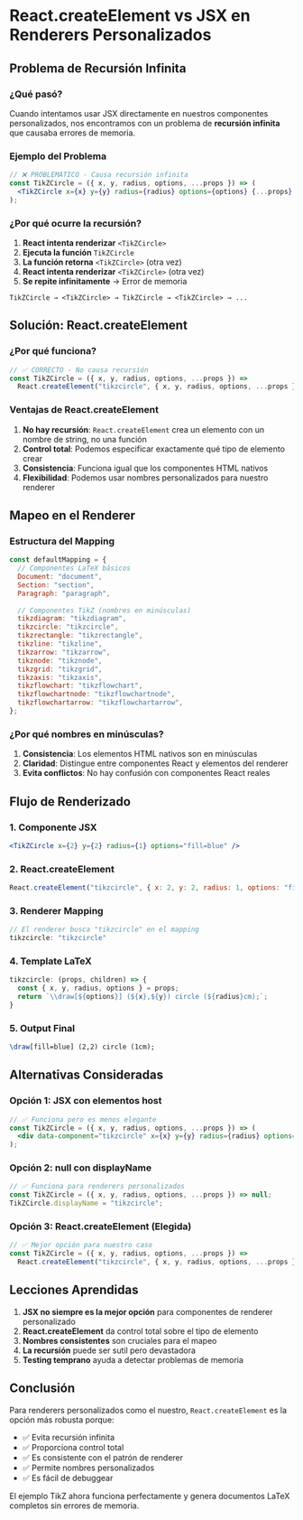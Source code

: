 # React.createElement vs JSX en Renderers Personalizados

## Problema de Recursión Infinita

### ¿Qué pasó?

Cuando intentamos usar JSX directamente en nuestros componentes personalizados, nos encontramos con un problema de **recursión infinita** que causaba errores de memoria.

### Ejemplo del Problema

```jsx
// ❌ PROBLEMÁTICO - Causa recursión infinita
const TikZCircle = ({ x, y, radius, options, ...props }) => (
  <TikZCircle x={x} y={y} radius={radius} options={options} {...props} />
);
```

### ¿Por qué ocurre la recursión?

1. **React intenta renderizar** `<TikZCircle>`
2. **Ejecuta la función** `TikZCircle`
3. **La función retorna** `<TikZCircle>` (otra vez)
4. **React intenta renderizar** `<TikZCircle>` (otra vez)
5. **Se repite infinitamente** → Error de memoria

```
TikZCircle → <TikZCircle> → TikZCircle → <TikZCircle> → ...
```

## Solución: React.createElement

### ¿Por qué funciona?

```jsx
// ✅ CORRECTO - No causa recursión
const TikZCircle = ({ x, y, radius, options, ...props }) =>
  React.createElement("tikzcircle", { x, y, radius, options, ...props });
```

### Ventajas de React.createElement

1. **No hay recursión**: `React.createElement` crea un elemento con un nombre de string, no una función
2. **Control total**: Podemos especificar exactamente qué tipo de elemento crear
3. **Consistencia**: Funciona igual que los componentes HTML nativos
4. **Flexibilidad**: Podemos usar nombres personalizados para nuestro renderer

## Mapeo en el Renderer

### Estructura del Mapping

```js
const defaultMapping = {
  // Componentes LaTeX básicos
  Document: "document",
  Section: "section",
  Paragraph: "paragraph",
  
  // Componentes TikZ (nombres en minúsculas)
  tikzdiagram: "tikzdiagram",
  tikzcircle: "tikzcircle",
  tikzrectangle: "tikzrectangle",
  tikzline: "tikzline",
  tikzarrow: "tikzarrow",
  tikznode: "tikznode",
  tikzgrid: "tikzgrid",
  tikzaxis: "tikzaxis",
  tikzflowchart: "tikzflowchart",
  tikzflowchartnode: "tikzflowchartnode",
  tikzflowchartarrow: "tikzflowchartarrow",
};
```

### ¿Por qué nombres en minúsculas?

1. **Consistencia**: Los elementos HTML nativos son en minúsculas
2. **Claridad**: Distingue entre componentes React y elementos del renderer
3. **Evita conflictos**: No hay confusión con componentes React reales

## Flujo de Renderizado

### 1. Componente JSX
```jsx
<TikZCircle x={2} y={2} radius={1} options="fill=blue" />
```

### 2. React.createElement
```js
React.createElement("tikzcircle", { x: 2, y: 2, radius: 1, options: "fill=blue" })
```

### 3. Renderer Mapping
```js
// El renderer busca "tikzcircle" en el mapping
tikzcircle: "tikzcircle"
```

### 4. Template LaTeX
```js
tikzcircle: (props, children) => {
  const { x, y, radius, options } = props;
  return `\\draw[${options}] (${x},${y}) circle (${radius}cm);`;
}
```

### 5. Output Final
```latex
\draw[fill=blue] (2,2) circle (1cm);
```

## Alternativas Consideradas

### Opción 1: JSX con elementos host
```jsx
// ✅ Funciona pero es menos elegante
const TikZCircle = ({ x, y, radius, options, ...props }) => (
  <div data-component="tikzcircle" x={x} y={y} radius={radius} options={options} {...props} />
);
```

### Opción 2: null con displayName
```jsx
// ✅ Funciona para renderers personalizados
const TikZCircle = ({ x, y, radius, options, ...props }) => null;
TikZCircle.displayName = "tikzcircle";
```

### Opción 3: React.createElement (Elegida)
```jsx
// ✅ Mejor opción para nuestro caso
const TikZCircle = ({ x, y, radius, options, ...props }) =>
  React.createElement("tikzcircle", { x, y, radius, options, ...props });
```

## Lecciones Aprendidas

1. **JSX no siempre es la mejor opción** para componentes de renderer personalizado
2. **React.createElement** da control total sobre el tipo de elemento
3. **Nombres consistentes** son cruciales para el mapeo
4. **La recursión** puede ser sutil pero devastadora
5. **Testing temprano** ayuda a detectar problemas de memoria

## Conclusión

Para renderers personalizados como el nuestro, `React.createElement` es la opción más robusta porque:

- ✅ Evita recursión infinita
- ✅ Proporciona control total
- ✅ Es consistente con el patrón de renderer
- ✅ Permite nombres personalizados
- ✅ Es fácil de debuggear

El ejemplo TikZ ahora funciona perfectamente y genera documentos LaTeX completos sin errores de memoria. 